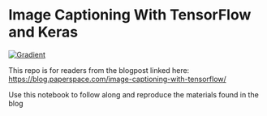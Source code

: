 # Image Captioning With TensorFlow and Keras

[![Gradient](https://assets.paperspace.io/img/gradient-badge.svg)](https://console.paperspace.com/ml-showcase/notebook/rl0b63bs4f0hc5e?file=Image%20Captioning.ipynb)

This repo is for readers from the blogpost linked here:  
https://blog.paperspace.com/image-captioning-with-tensorflow/

Use this notebook to follow along and reproduce the materials found in the blog
